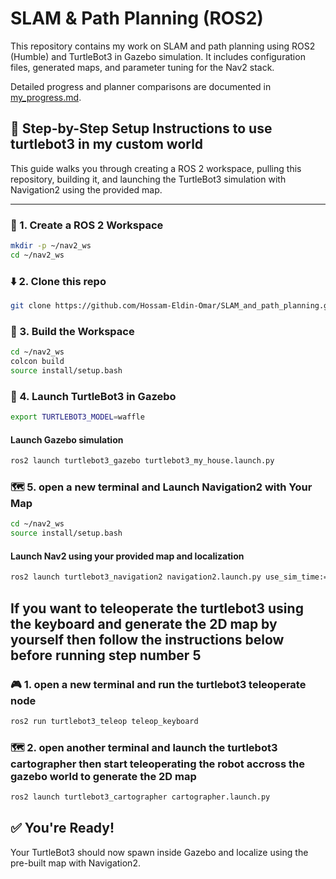 # SLAM & Path Planning (ROS2)

This repository contains my work on SLAM and path planning using ROS2 (Humble) and TurtleBot3 in Gazebo simulation. It includes configuration files, generated maps, and parameter tuning for the Nav2 stack.

Detailed progress and planner comparisons are documented in [my_progress.md](my_progress.md).

## 🚀 Step-by-Step Setup Instructions to use turtlebot3 in my custom world

This guide walks you through creating a ROS 2 workspace, pulling this repository, building it, and launching the TurtleBot3 simulation with Navigation2 using the provided map.

---
### 📁 1. Create a ROS 2 Workspace
```bash
mkdir -p ~/nav2_ws
cd ~/nav2_ws
```
### ⬇️ 2. Clone this repo
```bash
git clone https://github.com/Hossam-Eldin-Omar/SLAM_and_path_planning.git .
```
### 🔨 3. Build the Workspace
```bash
cd ~/nav2_ws
colcon build
source install/setup.bash
```

### 🐢 4. Launch TurtleBot3 in Gazebo
```bash
export TURTLEBOT3_MODEL=waffle
```
#### Launch Gazebo simulation
```bash
ros2 launch turtlebot3_gazebo turtlebot3_my_house.launch.py
```

### 🗺️ 5. open a new terminal and Launch Navigation2 with Your Map
```bash
cd ~/nav2_ws
source install/setup.bash
```
#### Launch Nav2 using your provided map and localization
```bash
ros2 launch turtlebot3_navigation2 navigation2.launch.py use_sim_time:=True map:=maps/my_house_map.yaml
```

## If you want to teleoperate the turtlebot3 using the keyboard and generate the 2D map by yourself then follow the instructions below before running step number 5
### 🎮 1. open a new terminal and run the turtlebot3 teleoperate node
```bash
ros2 run turtlebot3_teleop teleop_keyboard
```
### 🗺️ 2. open another terminal and launch the turtlebot3 cartographer then start teleoperating the robot accross the gazebo world to generate the 2D map
```bash
ros2 launch turtlebot3_cartographer cartographer.launch.py
```

## ✅ You're Ready!
Your TurtleBot3 should now spawn inside Gazebo and localize using the pre-built map with Navigation2.


